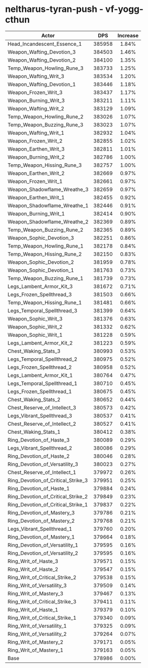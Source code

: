 # neltharus-tyran-push - vf-yogg-cthun
| Actor | DPS | Increase |
|---|:---:|:---:|
|Head_Incandescent_Essence_1|385958|1.84%|
|Weapon_Wafting_Devotion_3|384503|1.46%|
|Weapon_Wafting_Devotion_2|384100|1.35%|
|Temp_Weapon_Howling_Rune_3|383733|1.25%|
|Weapon_Wafting_Writ_3|383534|1.20%|
|Weapon_Wafting_Devotion_1|383446|1.18%|
|Weapon_Frozen_Writ_3|383437|1.17%|
|Weapon_Burning_Writ_3|383211|1.11%|
|Weapon_Wafting_Writ_2|383129|1.09%|
|Temp_Weapon_Howling_Rune_2|383026|1.07%|
|Temp_Weapon_Buzzing_Rune_3|383023|1.07%|
|Weapon_Wafting_Writ_1|382932|1.04%|
|Weapon_Frozen_Writ_2|382855|1.02%|
|Weapon_Earthen_Writ_3|382811|1.01%|
|Weapon_Burning_Writ_2|382786|1.00%|
|Temp_Weapon_Hissing_Rune_3|382757|1.00%|
|Weapon_Earthen_Writ_2|382669|0.97%|
|Weapon_Frozen_Writ_1|382661|0.97%|
|Weapon_Shadowflame_Wreathe_3|382659|0.97%|
|Weapon_Earthen_Writ_1|382455|0.92%|
|Weapon_Shadowflame_Wreathe_1|382446|0.91%|
|Weapon_Burning_Writ_1|382414|0.90%|
|Weapon_Shadowflame_Wreathe_2|382369|0.89%|
|Temp_Weapon_Buzzing_Rune_2|382365|0.89%|
|Weapon_Sophic_Devotion_3|382251|0.86%|
|Temp_Weapon_Howling_Rune_1|382178|0.84%|
|Temp_Weapon_Hissing_Rune_2|382150|0.83%|
|Weapon_Sophic_Devotion_2|381959|0.78%|
|Weapon_Sophic_Devotion_1|381763|0.73%|
|Temp_Weapon_Buzzing_Rune_1|381739|0.73%|
|Legs_Lambent_Armor_Kit_3|381672|0.71%|
|Legs_Frozen_Spellthread_3|381503|0.66%|
|Temp_Weapon_Hissing_Rune_1|381481|0.66%|
|Legs_Temporal_Spellthread_3|381399|0.64%|
|Weapon_Sophic_Writ_3|381376|0.63%|
|Weapon_Sophic_Writ_2|381332|0.62%|
|Weapon_Sophic_Writ_1|381228|0.59%|
|Legs_Lambent_Armor_Kit_2|381223|0.59%|
|Chest_Waking_Stats_3|380993|0.53%|
|Legs_Temporal_Spellthread_2|380975|0.52%|
|Legs_Frozen_Spellthread_2|380958|0.52%|
|Legs_Lambent_Armor_Kit_1|380764|0.47%|
|Legs_Temporal_Spellthread_1|380710|0.45%|
|Legs_Frozen_Spellthread_1|380675|0.45%|
|Chest_Waking_Stats_2|380652|0.44%|
|Chest_Reserve_of_Intellect_3|380573|0.42%|
|Legs_Vibrant_Spellthread_3|380537|0.41%|
|Chest_Reserve_of_Intellect_2|380527|0.41%|
|Chest_Waking_Stats_1|380412|0.38%|
|Ring_Devotion_of_Haste_3|380089|0.29%|
|Legs_Vibrant_Spellthread_2|380086|0.29%|
|Ring_Devotion_of_Haste_2|380046|0.28%|
|Ring_Devotion_of_Versatility_3|380023|0.27%|
|Chest_Reserve_of_Intellect_1|379972|0.26%|
|Ring_Devotion_of_Critical_Strike_3|379951|0.25%|
|Ring_Devotion_of_Haste_1|379884|0.24%|
|Ring_Devotion_of_Critical_Strike_2|379849|0.23%|
|Ring_Devotion_of_Critical_Strike_1|379837|0.22%|
|Ring_Devotion_of_Mastery_3|379786|0.21%|
|Ring_Devotion_of_Mastery_2|379768|0.21%|
|Legs_Vibrant_Spellthread_1|379760|0.20%|
|Ring_Devotion_of_Mastery_1|379664|0.18%|
|Ring_Devotion_of_Versatility_1|379595|0.16%|
|Ring_Devotion_of_Versatility_2|379595|0.16%|
|Ring_Writ_of_Haste_3|379571|0.15%|
|Ring_Writ_of_Haste_2|379547|0.15%|
|Ring_Writ_of_Critical_Strike_2|379538|0.15%|
|Ring_Writ_of_Versatility_3|379509|0.14%|
|Ring_Writ_of_Mastery_3|379467|0.13%|
|Ring_Writ_of_Critical_Strike_3|379411|0.11%|
|Ring_Writ_of_Haste_1|379379|0.10%|
|Ring_Writ_of_Critical_Strike_1|379340|0.09%|
|Ring_Writ_of_Versatility_1|379325|0.09%|
|Ring_Writ_of_Versatility_2|379264|0.07%|
|Ring_Writ_of_Mastery_2|379171|0.05%|
|Ring_Writ_of_Mastery_1|379163|0.05%|
|Base|378986|0.00%|
